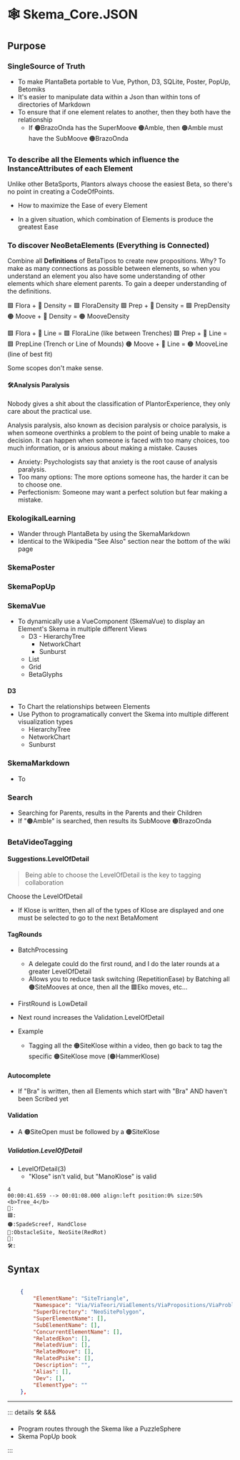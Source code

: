 # 🕸 Skema_Core.JSON

## Purpose

### SingleSource of Truth

- To make PlantaBeta portable to Vue, Python, D3, SQLite, Poster, PopUp, Betomiks
- It's easier to manipulate data within a Json than within tons of directories of Markdown
- To ensure that if one element relates to another, then they both have the relationship
    - If 🟠BrazoOnda has the SuperMoove 🟠Amble, then 🟠Amble must have the SubMoove 🟠BrazoOnda

### To describe all the Elements which influence the InstanceAttributes of each Element

Unlike other BetaSports, Plantors always choose the easiest Beta, so there's no point in creating a CodeOfPoints.

- How to maximize the Ease of every Element

- In a given situation, which combination of Elements is produce the greatest Ease

### To discover NeoBetaElements (Everything is Connected)

Combine all **Definitions** of BetaTipos to create new propositions. Why? To make as many connections as possible between elements, so when you understand an element you also have some understanding of other elements which share element parents. To gain a deeper understanding of the definitions.

🟩 Flora + 🔻 Density = 🟩 FloraDensity
🟩 Prep + 🔻 Density = 🟩 PrepDensity
🟠 Moove + 🔻 Density = 🟠 MooveDensity

🟩 Flora + 🔻 Line = 🟩 FloraLine (like between Trenches)
🟩 Prep + 🔻 Line = 🟩 PrepLine (Trench or Line of Mounds)
🟠 Moove + 🔻 Line = 🟠 MooveLine (line of best fit)

Some scopes don't make sense.

#### 🛠<dev>Analysis Paralysis</dev>

Nobody gives a shit about the classification of PlantorExperience, they only care about the practical use.

Analysis paralysis, also known as decision paralysis or choice paralysis, is when someone overthinks a problem to the point of being unable to make a decision. It can happen when someone is faced with too many choices, too much information, or is anxious about making a mistake.
Causes

- Anxiety: Psychologists say that anxiety is the root cause of analysis paralysis.
- Too many options: The more options someone has, the harder it can be to choose one.
- Perfectionism: Someone may want a perfect solution but fear making a mistake.

### EkologikalLearning

- Wander through PlantaBeta by using the SkemaMarkdown
- Identical to the Wikipedia "See Also" section near the bottom of the wiki page

### SkemaPoster

### SkemaPopUp

### SkemaVue

- To dynamically use a VueComponent (SkemaVue) to display an Element's Skema in multiple different Views
    - D3
            - HierarchyTree
        - NetworkChart
        - Sunburst
    - List
    - Grid
    - BetaGlyphs

#### D3

- To Chart the relationships between Elements
- Use Python to programatically convert the Skema into multiple different visualization types
    - HierarchyTree
    - NetworkChart
    - Sunburst

### SkemaMarkdown

- To

### Search

- Searching for Parents, results in the Parents and their Children
- If "🟠Amble" is searched, then results its SubMoove 🟠BrazoOnda

### BetaVideoTagging

#### Suggestions.LevelOfDetail

> Being able to choose the LevelOfDetail is the key to tagging collaboration

Choose the LevelOfDetail

- If Klose is written, then all of the types of Klose are displayed and one must be selected to go to the next BetaMoment

#### TagRounds

- BatchProcessing
    - A delegate could do the first round, and I do the later rounds at a greater LevelOfDetail
    - Allows you to reduce task switching (RepetitionEase) by Batching all 🟠SiteMooves at once, then all the 🟩Eko moves, etc...

- FirstRound is LowDetail
- Next round increases the Validation.LevelOfDetail

- Example
    - Tagging all the 🟠SiteKlose within a video, then go back to tag the specific 🟠SiteKlose move (🟠HammerKlose)

#### Autocomplete

- If "Bra" is written, then all Elements which start with "Bra" AND haven't been Scribed yet

#### Validation

- A 🟠SiteOpen must be followed by a 🟠SiteKlose

##### Validation.LevelOfDetail

- LevelOfDetail(3)
    - "Klose" isn't valid, but "ManoKlose" is valid

```vtt
4
00:00:41.659 --> 00:01:08.000 align:left position:0% size:50%
<b>Tree_4</b>
🔷:
🟩:
🟠:SpadeScreef, HandClose
🔻:ObstacleSite, NeoSite(RedRot)
💜:
🛠:
```

## Syntax

```json

    {
        "ElementName": "SiteTriangle",
        "Namespace": "Via/ViaTeori/ViaElements/ViaPropositions/ViaProblem/SelectNeosite/NeoSitePolygon/SiteTriangle",
        "SuperDirectory": "NeoSitePolygon",
        "SuperElementName": [],
        "SubElementName": [],
        "ConcurrentElementName": [],
        "RelatedEkon": [],
        "RelatedVium": [],
        "RelatedMoove": [],
        "RelatedPsike": [],
        "Description": "",
        "Alias": [],
        "Dev": [],
        "ElementType": ""
    },

```

---

<!-- =================================================== -->
<!-- =================================================== -->
<!-- =================================================== -->
<!-- =================================================== -->
<!-- =================================================== -->
::: details 🛠 <dev>&&&</dev>

- Program routes through the Skema like a PuzzleSphere
- Skema PopUp book

:::
